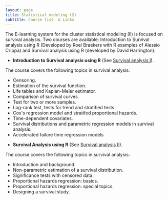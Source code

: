 ```yaml
---
layout: page
title: Statistical modeling (2)
subtitle: Course list  & Links
---
```

 
The E-learning system for the cluster statistical modeling (II) is focused on survival analysis. Two courses are available: Introduction to Survival analysis using R  (Developed by Roel Braekers with R examples of Alessio Crippa) and Survival analysis using R (developed by David Harrington). 

*   **Introduction to Survival analysis using R** (See [Survival analysis I](https://github.com/eR-Biostat/Courses/tree/master/Statistical%20modeling%20(2)/Survival%20Analysis%20using%20R)).

The course covers the following  topics in survival analysis:

   + Censoring.
   + Estimation of the survival function.
   + Life tables and Kaplan-Meier estimator.
   + Comparison of survival curves.
   + Test for two or more samples.
   + Log-rank test, tests for trend and stratified tests.
   + Cox's regression model and stratifed proportional hazards.
   + Time-dependent covariates.
   + Survival distributions and parametric regression models in survival analysis.
   + Accelerated failure time regression models


*   **Survival Analysis using R** (See [Survival analysis II](https://github.com/eR-Biostat/Courses/tree/master/Statistical%20modeling%20(2)/Survival%20analysis%20using%20R%20-II)).

The course covers the following topics in survival analysis:

   + Introduction and background.
   + Non-parametric estimation of a survival distribution.
   + Significance tests with censored data.
   + Proportional hazards regression: basics.
   + Proportional hazards regression: special topics.
   + Designing a survival study.

